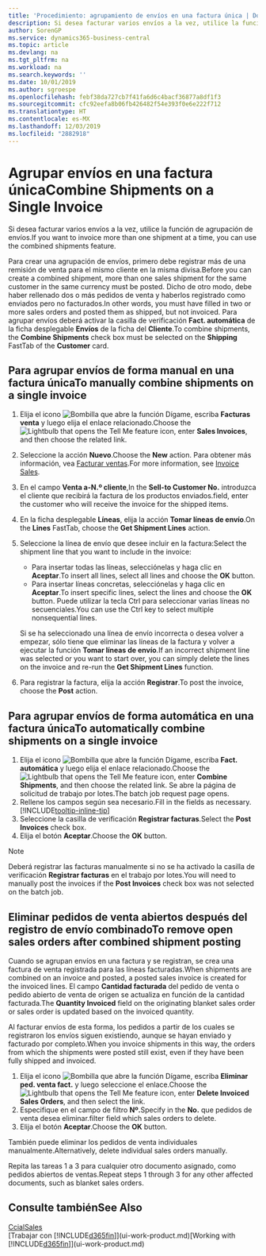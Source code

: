```yaml
---
title: 'Procedimiento: agrupamiento de envíos en una factura única | Documentos de Microsoft'
description: Si desea facturar varios envíos a la vez, utilice la función de agrupación de envíos.
author: SorenGP
ms.service: dynamics365-business-central
ms.topic: article
ms.devlang: na
ms.tgt_pltfrm: na
ms.workload: na
ms.search.keywords: ''
ms.date: 10/01/2019
ms.author: sgroespe
ms.openlocfilehash: febf38da727cb7f41fa6d6c4bacf36877a8df1f3
ms.sourcegitcommit: cfc92eefa8b06fb426482f54e393f0e6e222f712
ms.translationtype: HT
ms.contentlocale: es-MX
ms.lasthandoff: 12/03/2019
ms.locfileid: "2882918"
---
```

# <a name="combine-shipments-on-a-single-invoice"></a><span data-ttu-id="cd747-103">Agrupar envíos en una factura única</span><span class="sxs-lookup"><span data-stu-id="cd747-103">Combine Shipments on a Single Invoice</span></span>
<span data-ttu-id="cd747-104">Si desea facturar varios envíos a la vez, utilice la función de agrupación de envíos.</span><span class="sxs-lookup"><span data-stu-id="cd747-104">If you want to invoice more than one shipment at a time, you can use the combined shipments feature.</span></span>  

 <span data-ttu-id="cd747-105">Para crear una agrupación de envíos, primero debe registrar más de una remisión de venta para el mismo cliente en la misma divisa.</span><span class="sxs-lookup"><span data-stu-id="cd747-105">Before you can create a combined shipment, more than one sales shipment for the same customer in the same currency must be posted.</span></span> <span data-ttu-id="cd747-106">Dicho de otro modo, debe haber rellenado dos o más pedidos de venta y haberlos registrado como enviados pero no facturados.</span><span class="sxs-lookup"><span data-stu-id="cd747-106">In other words, you must have filled in two or more sales orders and posted them as shipped, but not invoiced.</span></span> <span data-ttu-id="cd747-107">Para agrupar envíos deberá activar la casilla de verificación **Fact. automática** de la ficha desplegable **Envíos** de la ficha del **Cliente**.</span><span class="sxs-lookup"><span data-stu-id="cd747-107">To combine shipments, the **Combine Shipments** check box must be selected on the **Shipping** FastTab of the **Customer** card.</span></span>  

## <a name="to-manually-combine-shipments-on-a-single-invoice"></a><span data-ttu-id="cd747-108">Para agrupar envíos de forma manual en una factura única</span><span class="sxs-lookup"><span data-stu-id="cd747-108">To manually combine shipments on a single invoice</span></span>  
1. <span data-ttu-id="cd747-109">Elija el icono ![Bombilla que abre la función Dígame](media/ui-search/search_small.png "Dígame qué desea hacer"), escriba **Facturas venta** y luego elija el enlace relacionado.</span><span class="sxs-lookup"><span data-stu-id="cd747-109">Choose the ![Lightbulb that opens the Tell Me feature](media/ui-search/search_small.png "Tell me what you want to do") icon, enter **Sales Invoices**, and then choose the related link.</span></span>  
2. <span data-ttu-id="cd747-110">Seleccione la acción **Nuevo**.</span><span class="sxs-lookup"><span data-stu-id="cd747-110">Choose the **New** action.</span></span> <span data-ttu-id="cd747-111">Para obtener más información, vea [Facturar ventas](sales-how-invoice-sales.md).</span><span class="sxs-lookup"><span data-stu-id="cd747-111">For more information, see [Invoice Sales](sales-how-invoice-sales.md).</span></span>
3. <span data-ttu-id="cd747-112">En el campo **Venta a-N.º cliente**,</span><span class="sxs-lookup"><span data-stu-id="cd747-112">In the **Sell-to Customer No.**</span></span> <span data-ttu-id="cd747-113">introduzca el cliente que recibirá la factura de los productos enviados.</span><span class="sxs-lookup"><span data-stu-id="cd747-113">field, enter the customer who will receive the invoice for the shipped items.</span></span>  
4. <span data-ttu-id="cd747-114">En la ficha desplegable **Líneas**, elija la acción **Tomar líneas de envío**.</span><span class="sxs-lookup"><span data-stu-id="cd747-114">On the **Lines** FastTab, choose the **Get Shipment Lines** action.</span></span>  
5. <span data-ttu-id="cd747-115">Seleccione la línea de envío que desee incluir en la factura:</span><span class="sxs-lookup"><span data-stu-id="cd747-115">Select the shipment line that you want to include in the invoice:</span></span>  

    - <span data-ttu-id="cd747-116">Para insertar todas las líneas, selecciónelas y haga clic en **Aceptar**.</span><span class="sxs-lookup"><span data-stu-id="cd747-116">To insert all lines, select all lines and choose the **OK** button.</span></span>  
    - <span data-ttu-id="cd747-117">Para insertar líneas concretas, selecciónelas y haga clic en **Aceptar**.</span><span class="sxs-lookup"><span data-stu-id="cd747-117">To insert specific lines, select the lines and choose the **OK** button.</span></span> <span data-ttu-id="cd747-118">Puede utilizar la tecla Ctrl para seleccionar varias líneas no secuenciales.</span><span class="sxs-lookup"><span data-stu-id="cd747-118">You can use the Ctrl key to select multiple nonsequential lines.</span></span>  

    <span data-ttu-id="cd747-119">Si se ha seleccionado una línea de envío incorrecta o desea volver a empezar, sólo tiene que eliminar las líneas de la factura y volver a ejecutar la función **Tomar líneas de envío**.</span><span class="sxs-lookup"><span data-stu-id="cd747-119">If an incorrect shipment line was selected or you want to start over, you can simply delete the lines on the invoice and re-run the **Get Shipment Lines** function.</span></span>  
7. <span data-ttu-id="cd747-120">Para registrar la factura, elija la acción **Registrar**.</span><span class="sxs-lookup"><span data-stu-id="cd747-120">To post the invoice, choose the **Post** action.</span></span>  

## <a name="to-automatically-combine-shipments-on-a-single-invoice"></a><span data-ttu-id="cd747-121">Para agrupar envíos de forma automática en una factura única</span><span class="sxs-lookup"><span data-stu-id="cd747-121">To automatically combine shipments on a single invoice</span></span>  
1. <span data-ttu-id="cd747-122">Elija el icono ![Bombilla que abre la función Dígame](media/ui-search/search_small.png "Dígame qué desea hacer"), escriba **Fact. automática** y luego elija el enlace relacionado.</span><span class="sxs-lookup"><span data-stu-id="cd747-122">Choose the ![Lightbulb that opens the Tell Me feature](media/ui-search/search_small.png "Tell me what you want to do") icon, enter **Combine Shipments**, and then choose the related link.</span></span> <span data-ttu-id="cd747-123">Se abre la página de solicitud de trabajo por lotes.</span><span class="sxs-lookup"><span data-stu-id="cd747-123">The batch job request page opens.</span></span>  
2. <span data-ttu-id="cd747-124">Rellene los campos según sea necesario.</span><span class="sxs-lookup"><span data-stu-id="cd747-124">Fill in the fields as necessary.</span></span> [!INCLUDE[tooltip-inline-tip](includes/tooltip-inline-tip_md.md)]
3. <span data-ttu-id="cd747-125">Seleccione la casilla de verificación **Registrar facturas**.</span><span class="sxs-lookup"><span data-stu-id="cd747-125">Select the **Post Invoices** check box.</span></span>  
4.  <span data-ttu-id="cd747-126">Elija el botón **Aceptar**.</span><span class="sxs-lookup"><span data-stu-id="cd747-126">Choose the **OK** button.</span></span>  

> [!NOTE]  
>  <span data-ttu-id="cd747-127">Deberá registrar las facturas manualmente si no se ha activado la casilla de verificación **Registrar facturas** en el trabajo por lotes.</span><span class="sxs-lookup"><span data-stu-id="cd747-127">You will need to manually post the invoices if the **Post Invoices** check box was not selected on the batch job.</span></span>  

## <a name="to-remove-open-sales-orders-after-combined-shipment-posting"></a><span data-ttu-id="cd747-128">Eliminar pedidos de venta abiertos después del registro de envío combinado</span><span class="sxs-lookup"><span data-stu-id="cd747-128">To remove open sales orders after combined shipment posting</span></span> 
<span data-ttu-id="cd747-129">Cuando se agrupan envíos en una factura y se registran, se crea una factura de venta registrada para las líneas facturadas.</span><span class="sxs-lookup"><span data-stu-id="cd747-129">When shipments are combined on an invoice and posted, a posted sales invoice is created for the invoiced lines.</span></span> <span data-ttu-id="cd747-130">El campo **Cantidad facturada** del pedido de venta o pedido abierto de venta de origen se actualiza en función de la cantidad facturada.</span><span class="sxs-lookup"><span data-stu-id="cd747-130">The **Quantity Invoiced** field on the originating blanket sales order or sales order is updated based on the invoiced quantity.</span></span>  

<span data-ttu-id="cd747-131">Al facturar envíos de esta forma, los pedidos a partir de los cuales se registraron los envíos siguen existiendo, aunque se hayan enviado y facturado por completo.</span><span class="sxs-lookup"><span data-stu-id="cd747-131">When you invoice shipments in this way, the orders from which the shipments were posted still exist, even if they have been fully shipped and invoiced.</span></span>   

1. <span data-ttu-id="cd747-132">Elija el icono ![Bombilla que abre la función Dígame](media/ui-search/search_small.png "Dígame qué desea hacer"), escriba **Eliminar ped. venta fact.** y luego seleccione el enlace.</span><span class="sxs-lookup"><span data-stu-id="cd747-132">Choose the ![Lightbulb that opens the Tell Me feature](media/ui-search/search_small.png "Tell me what you want to do") icon, enter **Delete Invoiced Sales Orders**, and then select the link.</span></span>  
2. <span data-ttu-id="cd747-133">Especifique en el campo de filtro **Nº.**</span><span class="sxs-lookup"><span data-stu-id="cd747-133">Specify in the **No.**</span></span> <span data-ttu-id="cd747-134">que pedidos de venta desea eliminar.</span><span class="sxs-lookup"><span data-stu-id="cd747-134">filter field which sales orders to delete.</span></span>  
3. <span data-ttu-id="cd747-135">Elija el botón **Aceptar**.</span><span class="sxs-lookup"><span data-stu-id="cd747-135">Choose the **OK** button.</span></span>  

<span data-ttu-id="cd747-136">También puede eliminar los pedidos de venta individuales manualmente.</span><span class="sxs-lookup"><span data-stu-id="cd747-136">Alternatively, delete individual sales orders manually.</span></span>  

<span data-ttu-id="cd747-137">Repita las tareas 1 a 3 para cualquier otro documento asignado, como pedidos abiertos de ventas.</span><span class="sxs-lookup"><span data-stu-id="cd747-137">Repeat steps 1 through 3 for any other affected documents, such as blanket sales orders.</span></span>

## <a name="see-also"></a><span data-ttu-id="cd747-138">Consulte también</span><span class="sxs-lookup"><span data-stu-id="cd747-138">See Also</span></span>  
[<span data-ttu-id="cd747-139">Ccial</span><span class="sxs-lookup"><span data-stu-id="cd747-139">Sales</span></span>](sales-manage-sales.md)  
<span data-ttu-id="cd747-140">[Trabajar con [!INCLUDE[d365fin](includes/d365fin_md.md)]](ui-work-product.md)</span><span class="sxs-lookup"><span data-stu-id="cd747-140">[Working with [!INCLUDE[d365fin](includes/d365fin_md.md)]](ui-work-product.md)</span></span>
